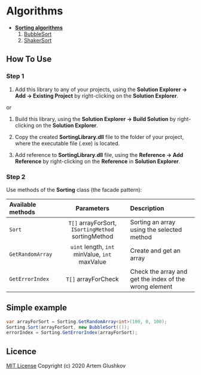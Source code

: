 # Algorithms

* **[Sorting algorithms](https://en.wikipedia.org/wiki/Sorting_algorithm)**
    1. [BubbleSort](https://github.com/artgl42/Algorithms/blob/master/SortingLibrary/SortingLibrary/SortingMethod/BubbleSort.cs)
    2. [ShakerSort](https://github.com/artgl42/Algorithms/blob/master/SortingLibrary/SortingLibrary/SortingMethod/ShakerSort.cs)

## How To Use

### **Step 1**

1. Add this library to any of your projects, using the **Solution Explorer -> Add -> Existing Project** by right-clicking on the **Solution Explorer**.

or

1. Build this library, using the **Solution Explorer -> Build Solution** by right-clicking on the **Solution Explorer**.

2. Copy the created **SortingLibrary.dll** file to the folder of your project, where the executable file (.exe) is located.

3. Add reference to **SortingLibrary.dll** file, using the **Reference -> Add Reference** by right-clicking on the **Reference** in **Solution Explorer**.

### **Step 2**

Use methods of the **Sorting** class (the facade pattern):

Available methods | Parameters                                         | Description
:---------------- | :------------------------------------------------: | :--------------------------------
`Sort`            | `T[]` arrayForSort, `ISortingMethod` sortingMethod | Sorting an array using the selected method
`GetRandomArray`  | `uint` length, `int` minValue, `int` maxValue      | Create and get an array
`GetErrorIndex`   | `T[]` arrayForCheck                                | Check the array and get the index of the wrong element

## Simple example

```C#
var arrayForSort = Sorting.GetRandomArray<int>(100, 0, 100);
Sorting.Sort(arrayForSort, new BubbleSort(());
errorIndex = Sorting.GetErrorIndex(arrayForSort);
```

## Licence

[MIT License](https://github.com/artgl42/Algorithms/blob/master/LICENSE) Copyright (c) 2020 Artem Glushkov
